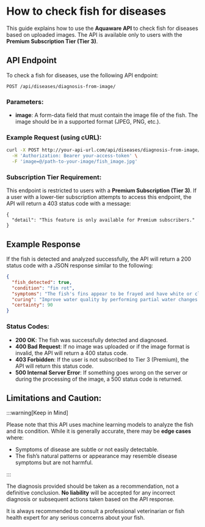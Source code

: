 
# How to check fish for diseases

This guide explains how to use the **Aquaware API** to check fish for diseases based on uploaded images. The API is available only to users with the **Premium Subscription Tier (Tier 3)**.

## API Endpoint

To check a fish for diseases, use the following API endpoint:

```
POST /api/diseases/diagnosis-from-image/
```

### Parameters:
- **image**: A form-data field that must contain the image file of the fish. The image should be in a supported format (JPEG, PNG, etc.).

### Example Request (using cURL):

```bash
curl -X POST http://your-api-url.com/api/diseases/diagnosis-from-image/ \
  -H 'Authorization: Bearer your-access-token' \
  -F 'image=@/path-to-your-image/fish_image.jpg'
```

### Subscription Tier Requirement:
This endpoint is restricted to users with a **Premium Subscription (Tier 3)**. If a user with a lower-tier subscription attempts to access this endpoint, the API will return a 403 status code with a message:

```
{
  "detail": "This feature is only available for Premium subscribers."
}
```

## Example Response

If the fish is detected and analyzed successfully, the API will return a 200 status code with a JSON response similar to the following:

```json
{
  "fish_detected": true,
  "condition": "fin rot",
  "symptoms": "The fish's fins appear to be frayed and have white or cloudy edges. This is indicative of bacterial infection deteriorating the fin tissue.",
  "curing": "Improve water quality by performing partial water changes and ensuring proper filtration. Treat with an antibacterial medication specifically designed for aquarium use.",
  "certainty": 90
}
```

### Status Codes:
- **200 OK**: The fish was successfully detected and diagnosed.
- **400 Bad Request**: If no image was uploaded or if the image format is invalid, the API will return a 400 status code.
- **403 Forbidden**: If the user is not subscribed to Tier 3 (Premium), the API will return this status code.
- **500 Internal Server Error**: If something goes wrong on the server or during the processing of the image, a 500 status code is returned.

## Limitations and Caution:

:::warning[Keep in Mind]

Please note that this API uses machine learning models to analyze the fish and its condition. While it is generally accurate, there may be **edge cases** where:
- Symptoms of disease are subtle or not easily detectable.
- The fish’s natural patterns or appearance may resemble disease symptoms but are not harmful.

:::

The diagnosis provided should be taken as a recommendation, not a definitive conclusion. **No liability** will be accepted for any incorrect diagnosis or subsequent actions taken based on the API response.

It is always recommended to consult a professional veterinarian or fish health expert for any serious concerns about your fish.